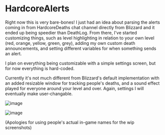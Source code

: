 # HardcoreAlerts
Right now this is very bare-bones! I just had an idea about parsing the alerts coming in from HardcoreDeaths chat channel directly from Blizzard and it ended up being speedier than DeathLog. From there, I've started customizing things, such as level highlighting in relation to your own level (red, orange, yellow, green, grey), adding my own custom death announcements, and setting different variables for when something sends an alert. 

I plan on everything being customizable with a simple settings screen, but for now everything is hard-coded. 

Currently it's not much different from Blizzard's default implementation with an added resizable window for tracking people's deaths, and a sound effect played for everyone around your level and over. Again, settings I will eventually make user-changable. 

![image](https://github.com/user-attachments/assets/33ad4614-9ae1-4244-8814-3450f7a3c2c6)

![image](https://github.com/user-attachments/assets/32f24f67-965a-4e7d-a00a-18b760ab0d1c)

(Apologies for using people's actual in-game names for the wip screenshots)
